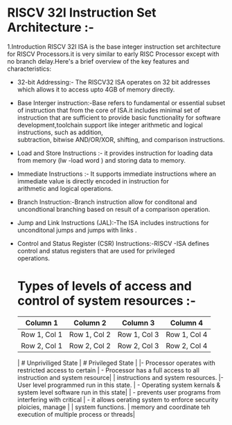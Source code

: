 # RISCV 32I Instruction Set Architecture :-

1.Introduction 
  RISCV 32I ISA is the base integer instruction set architecture for RISCV Processors.it is very similar to early RISC Processor except  with no branch delay.Here's a brief overview of the key features and characteristics:

  - 32-bit Addressing:- The RISCV32 ISA operates on 32 bit addresses which allows it to access upto 4GB of memory directly.
  
  - Base Interger instruction:-Base refers to fundamental or essential subset of instruction that from the core of ISA.it includes
                              minimal set of instruction that are sufficient to provide basic functionality for software     
                              development,toolchain support like integer arithmetic and logical instructions, such as addition,   
                              subtraction, bitwise AND/OR/XOR, shifting, and comparison instructions.

  - Load and Store Instructions :- it provides instruction for loading data from memory (lw -load word ) and storing data to memory.
  
  - Immediate Instructions :- It supports immediate instructions where an immediate value is directly encoded in instruction for       
                             arithmetic and logical operations.

  - Branch Instruction:-Branch instruction allow for conditonal and uncondtional branching based on result of a comparison operation.
  
  - Jump and Link Instructions (JAL):-The ISA includes instructions for unconditonal jumps and jumps with links .
  
  - Control and Status Register (CSR) Instructions:-RISCV -ISA defines control and status registers that are used for privileged     
                                                   operations.

    # Types of levels of access and control of system resources :-

 
    | Column 1 | Column 2 | Column 3 | Column 4 |
    |----------|----------|----------|----------|
    | Row 1, Col 1 | Row 1, Col 2 | Row 1, Col 3 | Row 1, Col 4 |
    | Row 2, Col 1 | Row 2, Col 2 | Row 2, Col 3 | Row 2, Col 4 |





    |             # Unpriviliged State                         |         # Privileged State                                          |
    |- Processor operates with restricted access to certain    | - Processor has a full access to all instruction and system resource|
    | instructions and system resources.
    |- User level programmed run in this state.                | - Operating system kernals & system level software run in this state|
    | - prevents user programs from interfering with critical  | - it allows oerating system to enforce security ploicies, manage    |
    |   system functions.                                      |   memory and coordinate teh execution of multiple process or threads|

   

    
  
                              
